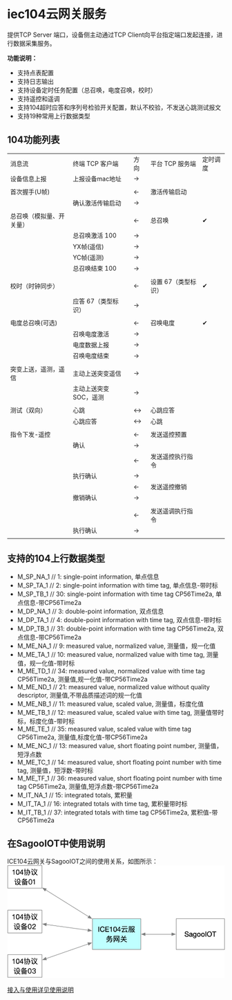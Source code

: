 # iec104云网关服务
提供TCP Server 端口，设备侧主动通过TCP Client向平台指定端口发起连接，进行数据采集服务。

**功能说明：**

* 支持点表配置
* 支持日志输出
* 支持设备定时任务配置（总召唤，电度召唤，校时）
* 支持遥控和遥调
* 支持104超时应答和序列号检验开关配置，默认不校验，不发送心跳测试报文
* 支持19种常用上行数据类型

## 104功能列表

|                          |                       |      |                     |          |
| ------------------------ | --------------------- | ---- | ------------------- | -------- |
| 消息流                   | 终端 TCP 客户端       | 方向 | 平台 TCP 服务端     | 定时调度 |
| 设备信息上报             | 上报设备mac地址       | →    |                     |          |
|                          |                       |      |                     |          |
| 首次握手(U帧)            |                       | ←    | 激活传输启动        |          |
|                          | 确认激活传输启动      | →    |                     |          |
|                          |                       |      |                     |          |
| 总召唤（模拟量、开关量） |                       | ←    | 总召唤              | ✔        |
|                          | 总召唤激活 100        | →    |                     |          |
|                          | YX帧(遥信)            | →    |                     |          |
|                          | YC帧(遥测)            | →    |                     |          |
|                          | 总召唤结束 100        | →    |                     |          |
|                          |                       |      |                     |          |
| 校时（时钟同步）         |                       | ←    | 设置 67（类型标识） | ✔        |
|                          | 应答 67（类型标识）   | →    |                     |          |
|                          |                       |      |                     |          |
| 电度总召唤(可选)         |                       | ←    | 召唤电度            | ✔        |
|                          | 召唤电度激活          | →    |                     |          |
|                          | 电度数据上报          | →    |                     |          |
|                          | 召唤电度结束          | →    |                     |          |
|                          |                       |      |                     |          |
| 突变上送，遥测，遥信     | 主动上送突变遥信      | →    |                     |          |
|                          | 主动上送突变SOC，遥测 | →    |                     |          |
|                          |                       |      |                     |          |
| 测试（双向）             | 心跳                  | ↔    | 心跳应答            |          |
|                          | 心跳应答              | ↔    | 心跳                |          |
|                          |                       |      |                     |          |
| 指令下发-遥控            |                       | ←    | 发送遥控预置        |          |
|                          | 确认                  | →    |                     |          |
|                          |                       | ←    | 发送遥控执行指令    |          |
|                          | 执行确认              | →    |                     |          |
|                          |                       | ←    | 发送遥控撤销        |          |
|                          | 撤销确认              | →    |                     |          |
|                          |                       |      |                     |          |
|                          |                       | ←    | 发送遥调执行指令    |          |
|                          | 执行确认              | →    |                     |          |
|                          |                       |      |                     |          |



## 支持的104上行数据类型

- M_SP_NA_1 // 1: single-point information, 单点信息
- M_SP_TA_1 // 2: single-point information with time tag, 单点信息-带时标
- M_SP_TB_1 // 30: single-point information with time tag CP56Time2a, 单点信息-带CP56Time2a
- M_DP_NA_1 // 3: double-point information, 双点信息
- M_DP_TA_1 // 4: double-point information with time tag, 双点信息-带时标
- M_DP_TB_1 // 31: double-point information with time tag CP56Time2a, 双点信息-带CP56Time2a
- M_ME_NA_1 // 9: measured value, normalized value, 测量值，规一化值
- M_ME_TA_1 // 10: measured value, normalized value with time tag, 测量值，规一化值-带时标
- M_ME_TD_1 // 34: measured value, normalized value with time tag CP56Time2a, 测量值,规一化值-带CP56Time2a
- M_ME_ND_1 // 21: measured value, normalized value without quality descriptor, 测量值,不带品质描述词的规一化值
- M_ME_NB_1 // 11: measured value, scaled value, 测量值，标度化值
- M_ME_TB_1 // 12: measured value, scaled value with time tag, 测量值带时标，标度化值-带时标
- M_ME_TE_1 // 35: measured value, scaled value with time tag CP56Time2a, 测量值,标度化值-带CP56Time2a
- M_ME_NC_1 // 13: measured value, short floating point number, 测量值，短浮点数
- M_ME_TC_1 // 14: measured value, short floating point number with time tag, 测量值，短浮数-带时标
- M_ME_TF_1 // 36: measured value, short floating point number with time tag CP56Time2a, 测量值,短浮点数-带CP56Time2a
- M_IT_NA_1 // 15: integrated totals, 累积量
- M_IT_TA_1 // 16: integrated totals with time tag, 累积量带时标
- M_IT_TB_1 // 37: integrated totals with time tag CP56Time2a, 累积值-带CP56Time2a

## 在SagooIOT中使用说明

ICE104云网关与SagooIOT之间的使用关系，如图所示：
![](../../public/imgs/guide/extended/104iot.jpg)

[接入与使用详见使用说明](ice104/start)




